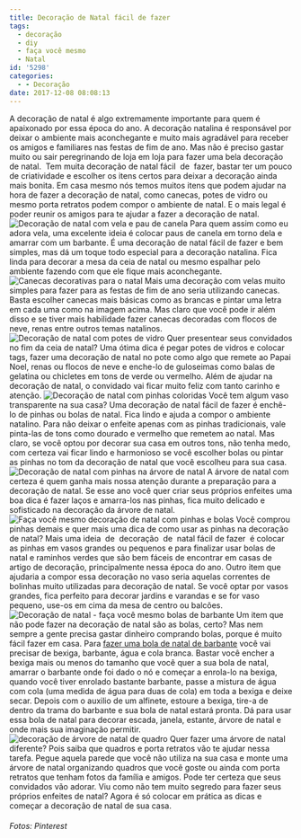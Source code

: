 ```yaml
---
title: Decoração de Natal fácil de fazer
tags:
  - decoração
  - diy
  - faça você mesmo
  - Natal
id: '5298'
categories:
  - - Decoração
date: 2017-12-08 08:08:13
---
```


A decoração de natal é algo extremamente importante para quem é apaixonado por essa época do ano. A decoração natalina é responsável por deixar o ambiente mais aconchegante e muito mais agradável para receber os amigos e familiares nas festas de fim de ano. Mas não é preciso gastar muito ou sair peregrinando de loja em loja para fazer uma bela decoração de natal.  Tem muita decoração de natal fácil  de  fazer, bastar ter um pouco de criatividade e escolher os itens certos para deixar a decoração ainda mais bonita. Em casa mesmo nós temos muitos itens que podem ajudar na hora de fazer a decoração de natal, como canecas, potes de vidro ou mesmo porta retratos podem compor o ambiente de natal. E o mais legal é poder reunir os amigos para te ajudar a fazer a decoração de natal. ![Decoração de natal com vela e pau de canela ](/wp-content/uploads/2017/12/decoração-de-natal-com-velas-e-canela.jpg) Para quem assim como eu adora vela, uma excelente ideia é colocar paus de canela em torno dela e amarrar com um barbante. É uma decoração de natal fácil de fazer e bem simples, mas dá um toque todo especial para a decoração natalina. Fica linda para decorar a mesa da ceia de natal ou mesmo espalhar pelo ambiente fazendo com que ele fique mais aconchegante. ![Canecas decorativas para o natal](/wp-content/uploads/2017/12/decoração-de-natal-com-canecas.jpg) Mais uma decoração com velas muito simples para fazer para as festas de fim de ano seria utilizando canecas. Basta escolher canecas mais básicas como as brancas e pintar uma letra em cada uma como na imagem acima. Mas claro que você pode ir além disso e se tiver mais habilidade fazer canecas decoradas com flocos de neve, renas entre outros temas natalinos. ![Decoração de natal com potes de vidro](/wp-content/uploads/2017/12/presentes-diferentes-para-o-natal.jpg) Quer presentear seus convidados no fim da ceia de natal? Uma ótima dica é pegar potes de vidros e colocar tags, fazer uma decoração de natal no pote como algo que remete ao Papai Noel, renas ou flocos de neve e enche-lo de guloseimas como balas de gelatina ou chicletes em tons de verde ou vermelho. Além de ajudar na decoração de natal, o convidado vai ficar muito feliz com tanto carinho e atenção. ![Decoração de natal com pinhas coloridas](/wp-content/uploads/2017/12/decoração-de-natal-com-pinhas-coloridas.jpg) Você tem algum vaso transparente na sua casa? Uma decoração de natal fácil de fazer é enchê-lo de pinhas ou bolas de natal. Fica lindo e ajuda a compor o ambiente natalino. Para não deixar o enfeite apenas com as pinhas tradicionais, vale pinta-las de tons como dourado e vermelho que remetem ao natal. Mas claro, se você optou por decorar sua casa em outros tons, não tenha medo, com certeza vai ficar lindo e harmonioso se você escolher bolas ou pintar as pinhas no tom da decoração de natal que você escolheu para sua casa. ![Decoração de natal com pinhas na árvore de natal ](/wp-content/uploads/2017/12/decoração-de-árvore-de-natal-com-pinha.jpg) A árvore de natal com certeza é quem ganha mais nossa atenção durante a preparação para a decoração de natal. Se esse ano você quer criar seus próprios enfeites uma boa dica é fazer laços e amarra-los nas pinhas, fica muito delicado e sofisticado na decoração da árvore de natal. ![Faça você mesmo decoração de natal com pinhas e bolas](/wp-content/uploads/2017/12/decoração-de-natal-com-pinhas-e-bolas.jpg) Você comprou pinhas demais e quer mais uma dica de como usar as pinhas na decoração de natal? Mais uma ideia  de  decoração  de  natal fácil de fazer  é colocar as pinhas em vasos grandes ou pequenos e para finalizar usar bolas de natal e raminhos verdes que são bem fáceis de encontrar em casas de artigo de decoração, principalmente nessa época do ano. Outro item que ajudaria a compor essa decoração no vaso seria aquelas correntes de bolinhas muito utilizadas para decoração de natal. Se você optar por vasos grandes, fica perfeito para decorar jardins e varandas e se for vaso pequeno, use-os em cima da mesa de centro ou balcões. ![Decoração de natal - faça você mesmo bolas de barbante ](/wp-content/uploads/2017/12/decoração-de-natal-com-bola-de-barbante.jpg) Um item que não pode fazer na decoração de natal são as bolas, certo? Mas nem sempre a gente precisa gastar dinheiro comprando bolas, porque é muito fácil fazer em casa. Para [fazer uma bola de natal de barbante](https://www.youtube.com/watch?v=_kZI6OHIybQ) você vai precisar de bexiga, barbante, água e cola branca. Bastar você encher a bexiga mais ou menos do tamanho que você quer a sua bola de natal, amarrar o barbante onde foi dado o nó e começar a enrola-lo na bexiga, quando você tiver enrolado bastante barbante, passe a mistura de água com cola (uma medida de água para duas de cola) em toda a bexiga e deixe secar. Depois com o auxilio de um alfinete, estoure a bexiga, tire-a de dentro da trama do barbante e sua bola de natal estará pronta. Dá para usar essa bola de natal para decorar escada, janela, estante, árvore de natal e onde mais sua imaginação permitir. ![decoração de árvore de natal de quadro](/wp-content/uploads/2017/12/decoração-árvora-de-natal-de-quadro.jpg) Quer fazer uma árvore de natal diferente? Pois saiba que quadros e porta retratos vão te ajudar nessa tarefa. Pegue aquela parede que você não utiliza na sua casa e monte uma árvore de natal organizando quadros que você goste ou ainda com porta retratos que tenham fotos da família e amigos. Pode ter certeza que seus convidados vão adorar. Viu como não tem muito segredo para fazer seus próprios enfeites de natal? Agora é só colocar em prática as dicas e começar a decoração de natal de sua casa.

###### Fotos: Pinterest
